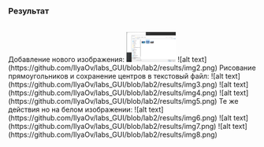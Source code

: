 ### Результат
<br>
Добавление нового изображения:
<img src="https://github.com/IlyaOv/labs_GUI/blob/lab2/results/img2.png" width="100">
![alt text](https://github.com/IlyaOv/labs_GUI/blob/lab2/results/img2.png)
Рисование прямоугольников и сохранение центров в текстовый файл:
![alt text](https://github.com/IlyaOv/labs_GUI/blob/lab2/results/img3.png)
![alt text](https://github.com/IlyaOv/labs_GUI/blob/lab2/results/img4.png)
![alt text](https://github.com/IlyaOv/labs_GUI/blob/lab2/results/img5.png)
Те же действия но на белом изображении:
![alt text](https://github.com/IlyaOv/labs_GUI/blob/lab2/results/img6.png)
![alt text](https://github.com/IlyaOv/labs_GUI/blob/lab2/results/img7.png)
![alt text](https://github.com/IlyaOv/labs_GUI/blob/lab2/results/img8.png)

